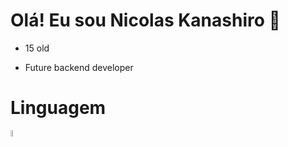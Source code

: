 <h1> Olá! Eu sou Nicolas Kanashiro 👋 </h1>
<ul> <li>15 old</li></ul>
<ul> <li>Future backend developer </li> </ul>


<h1>Linguagem</h1>

<img src="https://github.com/nkhora7/nkhora7/assets/132714964/efc0812b-66cb-4020-b008-c1a9b337af19" width=5% height=5%>
